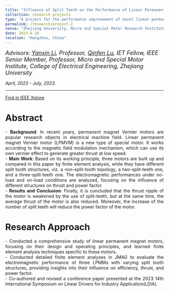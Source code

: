 ```yaml
---
title: "Influence of Split Teeth on the Performance of Linear Permanent Magnet Vernier Motor"
collection: research projects
type: "A project for the performance improvement of novel linear permanent magnet machines (LPMMs)"
permalink: /research/project-2
venue: "Zhejiang University, Micro and Special Motor Research Institute"
date: 2023-6-28
location: "Hangzhou, China"
---
```


*<font size=4>Advisors:</font> [<font size=4>Yanxin Li</font>](https://person.zju.edu.cn/en/EElyx)<font size=4>, Professor, </font> [<font size=4>Qinfen Lu</font>](https://person.zju.edu.cn/en/qflu)<font size=4>, IET Fellow, IEEE Senior Member, Professor, Micro and Special Motor Institute, College of Electrical Engineering, Zhejiang University</font>*   

*April, 2023 - July, 2023.*  

- - -  

[Find in IEEE Xplore](https://doi.org/10.1109/LDIA59564.2023.10297520)
  
Abstract
===  
<p style = "text-align:justify; text-justify:inter-ideograph;"> 
- <b>Background</b>: In recent years, permanent magnet Vernier motors are popular research objects in electrical machine field. Linear permanent magnet Vernier motor (LPMVM) is a new type of special motor. It works according to the magnetic field modulation mechanism, which can use its own vernier effect to generate greater thrust at low speed.<br>
- <b>Main Work</b>: Based on its working principle, three motors are built up and compared in this paper by finite element analysis, while they have different split tooth structures, viz. a non-split-tooth topology, a two-split-teeth one, and a three-split-teeth one. The electromagnetic performances under no-load and on-load conditions are analyzed, focusing on the influence of different structures on thrust and power factor.<br>
- <b>Results and Conclusion</b>: Finally, it is concluded that the thrust ripple of the motor is weakened by the use of split-teeth, but at the same time, the average thrust of the motor is also reduced. Moreover, the increase of the number of split teeth will reduce the power factor of the motor.<br>
</p>

Research Approach
===  
<p style = "text-align:justify; text-justify:inter-ideograph;"> 
- Conducted a comprehensive study of linear permanent magnet motors, focusing on their design and operating principles, and learned finite element analysis techniques specific to these motors.<br>
- Conducted detailed finite element analyses in JMAG to evaluate the electromagnetic performance of three LPMMs with varying split tooth structures, providing insights into their influence on efficiency, thrust, and power factor.<br>
- Co-authored and revised a conference paper presented at the 2023 14th International Symposium on Linear Drivers for Industry Application(LDIA).<br>
</p>


